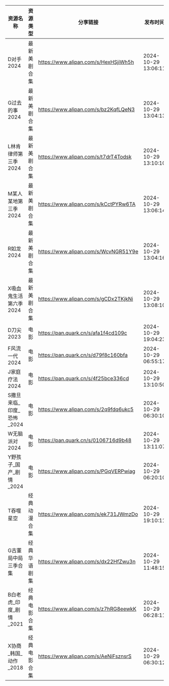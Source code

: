 | 资源名称             | 资源类型   | 分享链接                                 | 发布时间                |
| ---------------- | ------ | ------------------------------------ | ------------------- |
| D对手2024          | 最新美剧合集 | https://www.alipan.com/s/HexHSjiWh5h | 2024-10-29 13:06:11 |
| G过去的事2024        | 最新美剧合集 | https://www.alipan.com/s/bz2KqfLQeN3 | 2024-10-29 13:04:13 |
| L林肯律师第三季2024     | 最新美剧合集 | https://www.alipan.com/s/t7drT4Todsk | 2024-10-29 13:10:10 |
| M某人某地第三季2024     | 最新美剧合集 | https://www.alipan.com/s/kCctPYRw6TA | 2024-10-29 13:06:14 |
| R如龙2024          | 最新美剧合集 | https://www.alipan.com/s/WcvNGR51Y9e | 2024-10-29 13:04:16 |
| X吸血鬼生活第六季2024    | 最新美剧合集 | https://www.alipan.com/s/gCDx2TKjkNi | 2024-10-29 13:08:10 |
| D刀尖2023          | 电影     | https://pan.quark.cn/s/afa1f4cd109c  | 2024-10-29 19:04:23 |
| F风流一代2024        | 电影     | https://pan.quark.cn/s/d79f8c160bfa  | 2024-10-29 06:55:17 |
| J家庭疗法2024        | 电影     | https://pan.quark.cn/s/4f25bce336cd  | 2024-10-29 13:10:50 |
| S撒旦来临_印度_恐怖_2024 | 电影     | https://www.alipan.com/s/2q9fdq6ukc5 | 2024-10-29 06:30:10 |
| W无脑派对2024        | 电影     | https://pan.quark.cn/s/0106716d9b48  | 2024-10-29 13:11:07 |
| Y野孩子_国产_剧情_2024  | 电影     | https://www.alipan.com/s/PGqVERPwiag | 2024-10-29 06:20:10 |
| T吞噬星空            | 经典动漫合集 | https://www.alipan.com/s/ek731JWmzDo | 2024-10-29 19:10:11 |
| G古董局中局三季合集       | 经典华语剧集 | https://www.alipan.com/s/dx22HfZwu3n | 2024-10-29 11:48:15 |
| B白老虎_印度_剧情_2021  | 经典电影合集 | https://www.alipan.com/s/z7hRG8eewkK | 2024-10-29 06:28:11 |
| X协商_韩国_动作_2018   | 经典电影合集 | https://www.alipan.com/s/AeNiFsznsrS | 2024-10-29 06:30:12 |
